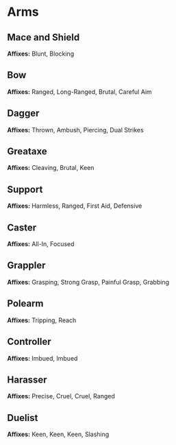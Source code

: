 # Arms

## Mace and Shield

**Affixes:** Blunt, Blocking

## Bow

**Affixes:** Ranged, Long-Ranged, Brutal, Careful Aim

## Dagger

**Affixes:** Thrown, Ambush, Piercing, Dual Strikes

## Greataxe

**Affixes:** Cleaving, Brutal, Keen

## Support

**Affixes:** Harmless, Ranged, First Aid, Defensive

## Caster

**Affixes:** All-In, Focused

## Grappler

**Affixes:** Grasping, Strong Grasp, Painful Grasp, Grabbing

## Polearm

**Affixes:** Tripping, Reach

## Controller

**Affixes:** Imbued, Imbued

## Harasser

**Affixes:** Precise, Cruel, Cruel, Ranged

## Duelist

**Affixes:** Keen, Keen, Keen, Slashing

